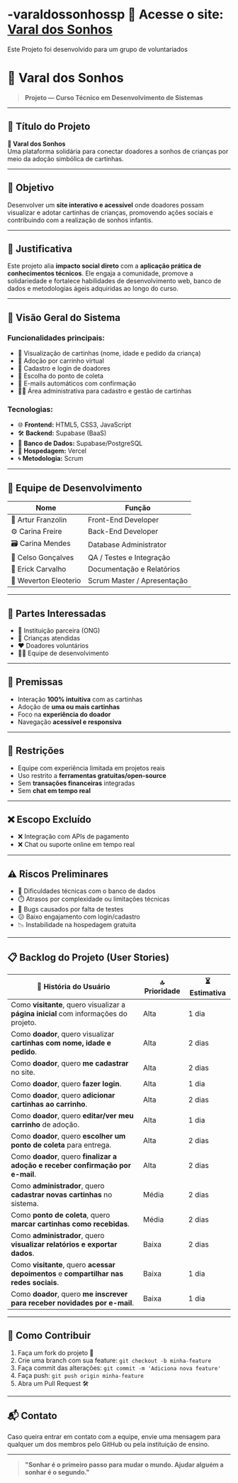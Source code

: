 # -varaldossonhossp 🔗 Acesse o site: [Varal dos Sonhos](https://seunome.github.io/varaldosonhossp/)

Este Projeto foi desenvolvido para um grupo de voluntariados

# 🌟 Varal dos Sonhos

> **Projeto — Curso Técnico em Desenvolvimento de Sistemas**

---

## 🧠 Título do Projeto

**🎈 Varal dos Sonhos**  
Uma plataforma solidária para conectar doadores a sonhos de crianças por meio da adoção simbólica de cartinhas.

---

## 🎯 Objetivo

Desenvolver um **site interativo e acessível** onde doadores possam visualizar e adotar cartinhas de crianças, promovendo ações sociais e contribuindo com a realização de sonhos infantis.

---

## 💬 Justificativa

Este projeto alia **impacto social direto** com a **aplicação prática de conhecimentos técnicos**. Ele engaja a comunidade, promove a solidariedade e fortalece habilidades de desenvolvimento web, banco de dados e metodologias ágeis adquiridas ao longo do curso.

---

## 🧩 Visão Geral do Sistema

### Funcionalidades principais:

- 📄 Visualização de cartinhas (nome, idade e pedido da criança)
- 🛒 Adoção por carrinho virtual
- 👤 Cadastro e login de doadores
- 📍 Escolha do ponto de coleta
- 📧 E-mails automáticos com confirmação
- 🧑‍💼 Área administrativa para cadastro e gestão de cartinhas

### Tecnologias:

- 🌐 **Frontend:** HTML5, CSS3, JavaScript  
- 🛠️ **Backend:** Supabase (BaaS)  
- 💾 **Banco de Dados:** Supabase/PostgreSQL  
- 🚀 **Hospedagem:** Vercel  
- 🌀 **Metodologia:** Scrum  

---

## 👥 Equipe de Desenvolvimento

| Nome                | Função                           |
|---------------------|----------------------------------|
| 🎨 Artur Franzolin     | Front-End Developer              |
| ⚙️ Carina Freire       | Back-End Developer               |
| 🗃️ Carina Mendes       | Database Administrator           |
| 🧪 Celso Gonçalves     | QA / Testes e Integração         |
| 📄 Erick Carvalho      | Documentação e Relatórios        |
| 🔁 Weverton Eleoterio  | Scrum Master / Apresentação      |

---

## 📌 Partes Interessadas

- 🏢 Instituição parceira (ONG)
- 👶 Crianças atendidas
- ❤️ Doadores voluntários
- 👩‍💻 Equipe de desenvolvimento

---

## 🔑 Premissas

- Interação **100% intuitiva** com as cartinhas
- Adoção de **uma ou mais cartinhas**
- Foco na **experiência do doador**
- Navegação **acessível e responsiva**

---

## 🚫 Restrições

- Equipe com experiência limitada em projetos reais
- Uso restrito a **ferramentas gratuitas/open-source**
- Sem **transações financeiras** integradas
- Sem **chat em tempo real**

---

## ❌ Escopo Excluído

- ❌ Integração com APIs de pagamento
- ❌ Chat ou suporte online em tempo real

---

## ⚠️ Riscos Preliminares

- 🔄 Dificuldades técnicas com o banco de dados
- ⏱️ Atrasos por complexidade ou limitações técnicas
- 🐞 Bugs causados por falta de testes
- 😕 Baixo engajamento com login/cadastro
- 📉 Instabilidade na hospedagem gratuita

---

## 📋 Backlog do Projeto (User Stories)

| 🧾 História do Usuário                                                                         | 🔝 Prioridade | ⏳ Estimativa |
|-------------------------------------------------------------------------------------------------|---------------|----------------|
| Como **visitante**, quero visualizar a **página inicial** com informações do projeto.           | Alta          | 1 dia          |
| Como **doador**, quero visualizar **cartinhas com nome, idade e pedido**.                       | Alta          | 2 dias         |
| Como **doador**, quero **me cadastrar** no site.                                                | Alta          | 2 dias         |
| Como **doador**, quero **fazer login**.                                                         | Alta          | 1 dia          |
| Como **doador**, quero **adicionar cartinhas ao carrinho**.                                     | Alta          | 2 dias         |
| Como **doador**, quero **editar/ver meu carrinho** de adoção.                                   | Alta          | 1 dia          |
| Como **doador**, quero **escolher um ponto de coleta** para entrega.                            | Alta          | 2 dias         |
| Como **doador**, quero **finalizar a adoção e receber confirmação por e-mail**.                 | Alta          | 2 dias         |
| Como **administrador**, quero **cadastrar novas cartinhas** no sistema.                         | Média         | 2 dias         |
| Como **ponto de coleta**, quero **marcar cartinhas como recebidas**.                            | Média         | 2 dias         |
| Como **administrador**, quero **visualizar relatórios e exportar dados**.                       | Baixa         | 2 dias         |
| Como **visitante**, quero **acessar depoimentos** e **compartilhar nas redes sociais**.         | Baixa         | 1 dia          |
| Como **doador**, quero **me inscrever para receber novidades por e-mail**.                      | Baixa         | 1 dia          |

---

## 🧭 Como Contribuir

1. Faça um fork do projeto 🍴  
2. Crie uma branch com sua feature: `git checkout -b minha-feature`  
3. Faça commit das alterações: `git commit -m 'Adiciona nova feature'`  
4. Faça push: `git push origin minha-feature`  
5. Abra um Pull Request 🛠️

---

## 📬 Contato

Caso queira entrar em contato com a equipe, envie uma mensagem para qualquer um dos membros pelo GitHub ou pela instituição de ensino.

---

> **"Sonhar é o primeiro passo para mudar o mundo. Ajudar alguém a sonhar é o segundo."**

